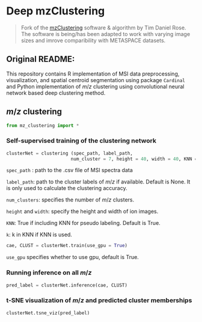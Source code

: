 # Deep mzClustering

> Fork of the [mzClustering](https://github.com/DanGuo1223/mzClustering) software & algorithm by Tim Daniel Rose.
> The software is being/has been adapted to work with varying image sizes and imrove comparibility with METASPACE datasets.


## Original README:

This repository contains R implementation of MSI data preprocessing, visualization, and spatial centroid segmentation using package `Cardinal` and Python implementation of $m/z$ clustering using convolutional neural network based deep clustering method.

## $m/z$ clustering

```python
from mz_clustering import *
```
### Self-supervised training of the clustering network

```python
clusterNet = clustering (spec_path, label_path, 
                        num_cluster = 7, height = 40, width = 40, KNN = True, k = 10)
```

`spec_path` :  path to the .csv file of MSI spectra data

`label_path`:  path to the cluster labels of $m/z$ if available. Default is None. It is only used to calculate the clustering accuracy.

`num_clusters`:  specifies the number of $m/z$ clusters.

`height`  and `width`:  specify the height and width of ion images.

`KNN`: True if including KNN for pseudo labeling. Default is True.

`k`: k in KNN if KNN is used.

```python
cae, CLUST = clusterNet.train(use_gpu = True)
```

`use_gpu` specifies whether to use gpu, default is True.

### Running inference on all $m/z$

```python
pred_label = clusterNet.inference(cae, CLUST)
```

### t-SNE visualization of $m/z$ and predicted cluster memberships

```python
clusterNet.tsne_viz(pred_label)
```
